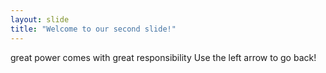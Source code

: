 ```yaml
---
layout: slide
title: "Welcome to our second slide!"
---
```

great power comes with great responsibility 
Use the left arrow to go back!
